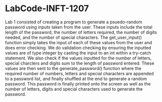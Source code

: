 # LabCode-INFT-1207

Lab 1 consisted of creating a program to generate a psuedo-random password using inputs taken from the user. These inputs include the total length of the password, the number of letters required, the number of digits needed, and the number of special characters. The get_user_input() function simply takes the input of each of these values from the user and does error checking. We do validation checking by ensuring the inputted values are of type integer by casting the input to an int within a try-catch statement. We also check if the values inputted for the number of letters, special charcters and digits sum to the length of password entered. These values are then sent to the generate_password() function where the required number of numbers, letters and special characters are appended to a password list, and finally shuffled at the end to generate a random password. This password is finally printed onto the screen as well as the number of letters, digits and special characters used to generate the password.
